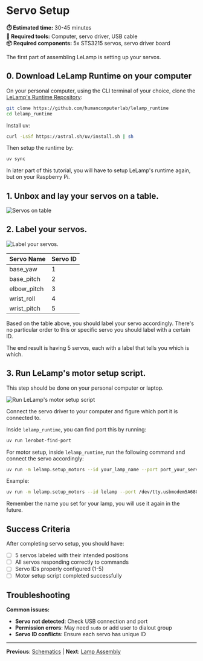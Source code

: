 # Servo Setup

**⏱️ Estimated time:** 30-45 minutes  
**🔧 Required tools:** Computer, servo driver, USB cable  
**📦 Required components:** 5x STS3215 servos, servo driver board

The first part of assembling LeLamp is setting up your servos.

## 0. Download LeLamp Runtime on your computer

On your personal computer, using the CLI terminal of your choice, clone the [LeLamp's Runtime Repository](https://github.com/humancomputerlab/lelamp_runtime):

```sh
git clone https://github.com/humancomputerlab/lelamp_runtime
cd lelamp_runtime
```

Install uv:

```bash
curl -LsSf https://astral.sh/uv/install.sh | sh
```

Then setup the runtime by:

```bash
uv sync
```

In later part of this tutorial, you will have to setup LeLamp's runtime again, but on your Raspberry Pi.

## 1. Unbox and lay your servos on a table.

![Servos on table](./assets/images/1_servo.jpg)

## 2. Label your servos.

![Label your servos.](./assets/images/2_servo.jpg)

| Servo Name  | Servo ID |
| ----------- | -------- |
| base_yaw    | 1        |
| base_pitch  | 2        |
| elbow_pitch | 3        |
| wrist_roll  | 4        |
| wrist_pitch | 5        |

Based on the table above, you should label your servo accordingly. There's no particular order to this or specific servo you should label with a certain ID.

The end result is having 5 servos, each with a label that tells you which is which.

## 3. Run LeLamp's motor setup script.

This step should be done on your personal computer or laptop.

![Run LeLamp's motor setup script](./assets/images/3_servo.jpg)

Connect the servo driver to your computer and figure which port it is connected to.

Inside `lelamp_runtime`, you can find port this by running:

```bash
uv run lerobot-find-port
```

For motor setup, inside `lelamp_runtime`, run the following command and connect the servo accordingly:

```bash
uv run -m lelamp.setup_motors --id your_lamp_name --port port_your_servo_driver_is_connected_to
```

Example:

```bash
uv run -m lelamp.setup_motors --id lelamp --port /dev/tty.usbmodem5A680114681
```

Remember the name you set for your lamp, you will use it again in the future.

## Success Criteria

After completing servo setup, you should have:

- [ ] 5 servos labeled with their intended positions
- [ ] All servos responding correctly to commands
- [ ] Servo IDs properly configured (1-5)
- [ ] Motor setup script completed successfully

## Troubleshooting

**Common issues:**

- **Servo not detected**: Check USB connection and port
- **Permission errors**: May need `sudo` or add user to dialout group
- **Servo ID conflicts**: Ensure each servo has unique ID

---

**Previous**: [Schematics](./2.%20Electronics.md) | **Next**: [Lamp Assembly](./4.%20LeLamp%20Assembly.md.md)
